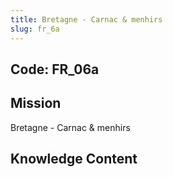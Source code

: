 ```yaml
---
title: Bretagne - Carnac & menhirs
slug: fr_6a
---
```


## Code: FR_06a

## Mission
Bretagne - Carnac & menhirs


## Knowledge Content
